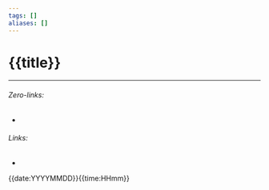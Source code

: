 ```yaml
---
tags: []
aliases: []
---
```

# {{title}}

___
###### Zero-links:
-
###### Links:
-

{{date:YYYYMMDD}}{{time:HHmm}}